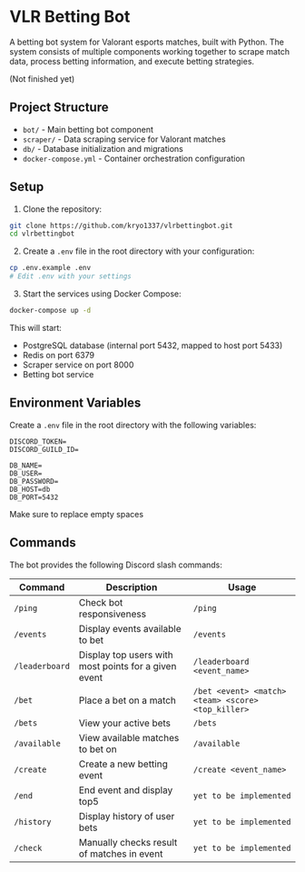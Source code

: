 # VLR Betting Bot

A betting bot system for Valorant esports matches, built with Python. The system consists of multiple components working together to scrape match data, process betting information, and execute betting strategies.

(Not finished yet)

## Project Structure

- `bot/` - Main betting bot component
- `scraper/` - Data scraping service for Valorant matches
- `db/` - Database initialization and migrations
- `docker-compose.yml` - Container orchestration configuration

## Setup

1. Clone the repository:

```bash
git clone https://github.com/kryo1337/vlrbettingbot.git
cd vlrbettingbot
```

2. Create a `.env` file in the root directory with your configuration:

```bash
cp .env.example .env
# Edit .env with your settings
```

3. Start the services using Docker Compose:

```bash
docker-compose up -d
```

This will start:

- PostgreSQL database (internal port 5432, mapped to host port 5433)
- Redis on port 6379
- Scraper service on port 8000
- Betting bot service

## Environment Variables

Create a `.env` file in the root directory with the following variables:

```env
DISCORD_TOKEN=
DISCORD_GUILD_ID=

DB_NAME=
DB_USER=
DB_PASSWORD=
DB_HOST=db
DB_PORT=5432
```

Make sure to replace empty spaces

## Commands

The bot provides the following Discord slash commands:

| Command        | Description                                          | Usage                                              |
| -------------- | ---------------------------------------------------- | -------------------------------------------------- |
| `/ping`        | Check bot responsiveness                             | `/ping`                                            |
| `/events`      | Display events available to bet                      | `/events`                                          |
| `/leaderboard` | Display top users with most points for a given event | `/leaderboard <event_name>`                        |
| `/bet`         | Place a bet on a match                               | `/bet <event> <match> <team> <score> <top_killer>` |
| `/bets`        | View your active bets                                | `/bets`                                            |
| `/available`   | View available matches to bet on                     | `/available`                                       |
| `/create`      | Create a new betting event                           | `/create <event_name>`                             |
| `/end`         | End event and display top5                           | `yet to be implemented`                            |
| `/history`     | Display history of user bets                         | `yet to be implemented`                            |
| `/check`       | Manually checks result of matches in event           | `yet to be implemented`                            |
